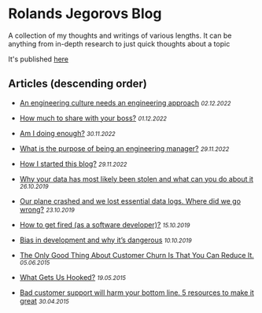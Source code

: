 # Rolands Jegorovs Blog

A collection of my thoughts and writings of various lengths. It can be anything from in-depth research to just quick thoughts about a topic

It's published [here][blogUrl]

## Articles (descending order)

- [An engineering culture needs an engineering approach](https://github.com/Rolandisimo/blog/blob/main/articles/5-engineering-culture-needs-engineering.md) <small><em>02.12.2022</em></small>

- [How much to share with your boss?](https://github.com/Rolandisimo/blog/blob/main/articles/4-how-much-to-share-with-your-boss.md) <small><em>01.12.2022</em></small>

- [Am I doing enough?](https://github.com/Rolandisimo/blog/blob/main/articles/3-am-i-doing-enough.md) <small><em>30.11.2022</em></small>

- [What is the purpose of being an engineering manager?](https://github.com/Rolandisimo/blog/blob/main/articles/1-what-is-the-purpose-of-being-an-engineering-manager.md) <small><em>29.11.2022</em></small>

- [How I started this blog?](https://github.com/Rolandisimo/blog/blob/main/articles/2-how-i-started-this-blog.md) <small><em>29.11.2022</em></small>

- [Why your data has most likely been stolen and what can you do about it](https://medium.com/@RolandJegorov/why-your-data-has-most-likely-been-stolen-and-what-can-you-do-about-it-139c5b81e8b7) <small><em>26.10.2019</em></small>

- [Our plane crashed and we lost essential data logs. Where did we go wrong?](https://medium.com/@RolandJegorov/our-plane-crashed-and-we-lost-essential-data-logs-where-did-we-go-wrong-3599704bcb58) <small><em>23.10.2019</em></small>

- [How to get fired (as a software developer)?](https://medium.com/@RolandJegorov/how-to-get-fired-as-a-software-developer-439cab24781c) <small><em>15.10.2019</em></small>

- [Bias in development and why it’s dangerous](https://medium.com/@RolandJegorov/bias-in-development-and-why-its-dangerous-e5167208311d) <small><em>10.10.2019</em></small>

- [The Only Good Thing About Customer Churn Is That You Can Reduce It.](https://medium.com/@RolandJegorov/the-only-good-thing-about-customer-churn-is-that-you-can-reduce-it-c9a7b6d6d472) <small><em>05.06.2015</em></small>

- [What Gets Us Hooked?](https://medium.com/@RolandJegorov/key-to-startup-success-creating-habits-d39f4ecbb22d) <small><em>19.05.2015</em></small>

- [Bad customer support will harm your bottom line. 5 resources to make it great](https://medium.com/@RolandJegorov/bad-customer-support-will-harm-your-bottom-line-5-resources-to-make-it-great-aef10ba3b3c4) <small><em>30.04.2015</em></small>

[blogUrl]: https://rolandisimo.github.io/blog/
